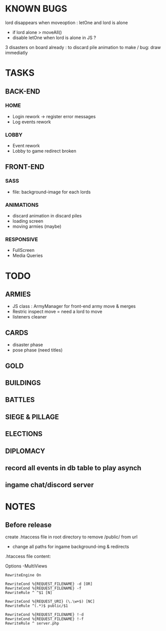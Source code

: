 # KNOWN BUGS

lord disappears when moveoption : letOne and lord is alone
- if lord alone > moveAll()
- disable letOne when lord is alone in JS ?

3 disasters on board already : to discard pile animation to make / bug: draw immediatly

# TASKS

## BACK-END

### HOME
- Login rework -> register error messages
- Log events rework

### LOBBY
- Event rework
- Lobby to game redirect broken

## FRONT-END

### SASS
- file: background-image for each lords

### ANIMATIONS
- discard animation in discard piles
- loading screen
- moving armies (maybe)

### RESPONSIVE
- FullScreen
- Media Queries

# TODO

## ARMIES
- JS class : ArmyManager for front-end army move & merges
- Restric inspect move = need a lord to move
- listeners cleaner

## CARDS
- disaster phase
- pose phase (need titles)

## GOLD

## BUILDINGS

## BATTLES

## SIEGE & PILLAGE

## ELECTIONS

## DIPLOMACY

## record all events in db table to play asynch

## ingame chat/discord server

# NOTES

## Before release

create .htaccess file in root directory to remove /public/ from url
- change all paths for ingame background-img & redirects

.htaccess file content:

<IfModule mod_rewrite.c>
    <IfModule mod_negotiation.c>
        Options -MultiViews
    </IfModule>

    RewriteEngine On

    RewriteCond %{REQUEST_FILENAME} -d [OR]
    RewriteCond %{REQUEST_FILENAME} -f
    RewriteRule ^ ^$1 [N]

    RewriteCond %{REQUEST_URI} (\.\w+$) [NC]
    RewriteRule ^(.*)$ public/$1 

    RewriteCond %{REQUEST_FILENAME} !-d
    RewriteCond %{REQUEST_FILENAME} !-f
    RewriteRule ^ server.php
</IfModule>
